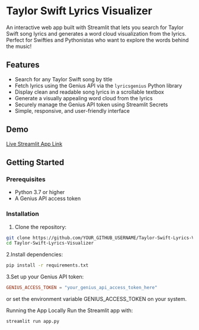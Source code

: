 # Taylor Swift Lyrics Visualizer

An interactive web app built with Streamlit that lets you search for Taylor Swift song lyrics and generates a word cloud visualization from the lyrics. Perfect for Swifties and Pythonistas who want to explore the words behind the music!

## Features

- Search for any Taylor Swift song by title
- Fetch lyrics using the Genius API via the `lyricsgenius` Python library
- Display clean and readable song lyrics in a scrollable textbox
- Generate a visually appealing word cloud from the lyrics
- Securely manage the Genius API token using Streamlit Secrets
- Simple, responsive, and user-friendly interface

## Demo

[Live Streamlit App Link](YOUR_STREAMLIT_APP_URL_HERE)

## Getting Started

### Prerequisites

- Python 3.7 or higher
- A Genius API access token 
### Installation

1. Clone the repository:

```bash
git clone https://github.com/YOUR_GITHUB_USERNAME/Taylor-Swift-Lyrics-Visualizer.git
cd Taylor-Swift-Lyrics-Visualizer
```
2.Install dependencies:
```bash
pip install -r requirements.txt
```
3.Set up your Genius API token:
```toml
GENIUS_ACCESS_TOKEN = "your_genius_api_access_token_here"
```
or set the environment variable GENIUS_ACCESS_TOKEN on your system.


Running the App Locally
Run the Streamlit app with:
```bash
streamlit run app.py
```

